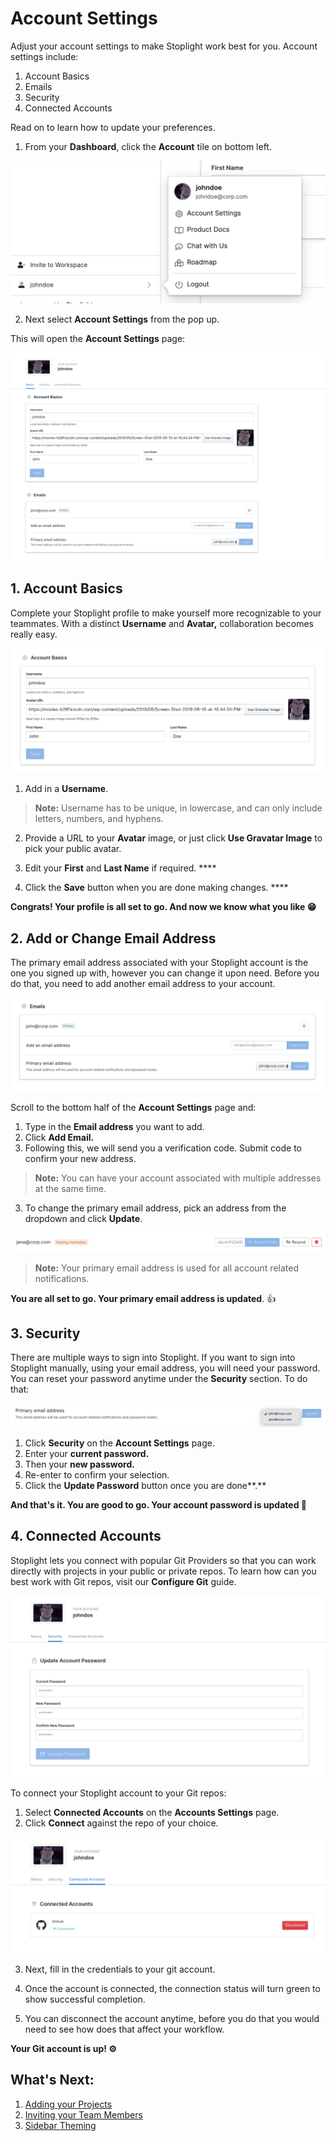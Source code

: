 

# Account Settings

Adjust your account settings to make Stoplight work best for you. Account settings include: 

1. Account Basics 
2. Emails
3. Security 
4. Connected Accounts

Read on to learn how to update your preferences. 

1. From your **Dashboard**, click the **Account** tile on bottom left. 

![Account Settings](../assets/images/accsettings1.png)

2. Next select **Account Settings** from the pop up. 

This will open the **Account Settings** page: 

![Account Settings](../assets/images/accsettings2.png)


## 1. Account Basics

Complete your Stoplight profile to make yourself more recognizable to your teammates. With a distinct **Username** and **Avatar,** collaboration becomes really easy. 

![Account Settings](../assets/images/accsettings3.png)

1. Add in a **Username**. 

> **Note:** Username has to be unique, in lowercase, and can only include letters, numbers,  and hyphens. 

2. Provide a URL to your **Avatar** image, or just click **Use Gravatar Image** to pick your public avatar. 

3. Edit your **First** and **Last Name** if required. ****

4. Click the **Save** button when you are done making changes. ****

**Congrats! Your profile is all set to go. And now we know what you like 😁**

## 2. Add or Change Email Address

The primary email address associated with your Stoplight account is the one you signed up with, however you can change it upon need. Before you do that, you need to add another email address to your account. 

![Account Settings](../assets/images/accsettings4.png)

Scroll to the bottom half of the **Account Settings** page and: 

1. Type in the **Email address** you want to add. 
2. Click **Add Email.** 
3. Following this, we will send you a verification code. Submit code to confirm your new address. 

    

> **Note:** You can have your account associated with multiple addresses at the same time.

3. To change the primary email address, pick an address from the dropdown and click **Update**. 

![Account Settings](../assets/images/accsettings5.png)

> **Note:** Your primary email address is used for all account related notifications. 

**You are all set to go. Your primary email address is updated**. 👍

## 3. Security

There are multiple ways to sign into Stoplight. If you want to sign into Stoplight manually, using your email address, you will need your password. You can reset your password anytime under the **Security** section. To do that:

![Account Settings](../assets/images/accsettings6.png)

1. Click **Security** on the **Account Settings** page. 
2. Enter your **current password.** 
3. Then your **new password.** 
4. Re-enter to confirm your selection. 
5. Click the **Update Password** button once you are done**.** 

**And that's it. You are good to go. Your account password is updated 🔐**

## 4. **Connected Accounts**

Stoplight lets you connect with popular Git Providers so that you can work directly with projects in your public or private repos. To learn how can you best work with Git repos, visit our **Configure Git** guide. 

![Account Settings](../assets/images/accsettings7.png)

To connect your Stoplight account to your Git repos: 

1. Select **Connected Accounts** on the **Accounts Settings** page. 
2. Click **Connect** against the repo of your choice. 

![Account Settings](../assets/images/accsettings8.png)

3. Next, fill in the credentials to your git account. 

4. Once the account is connected, the connection status will turn green to show successful completion. 

5. You can disconnect the account anytime, before you do that you would need to see how does that affect your workflow. 

**Your Git account is up! ⚙️**

## What's Next:

1. [Adding your Projects ](https://meta.stoplight.io/docs/platform/1.-quickstarts/add-projects-quickstart.md)
2. [Inviting your Team Members](https://meta.stoplight.io/docs/platform/2.-workspaces/d.inviting-your-team.md)
3. [Sidebar Theming](2.-workspaces/workspace-personalization/e.sidebar-theme.md)